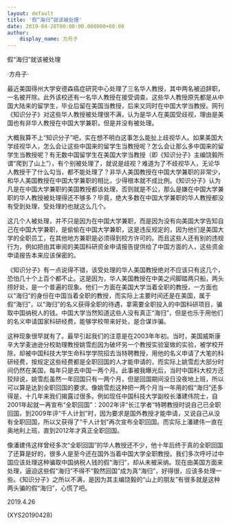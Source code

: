 ```yaml
---
layout: default
title: '假“海归”就该被处理'
date: 2019-04-28T00:00:00.000000+08:00
author:
    display_name: 方舟子
---
```


假“海归”就该被处理

·方舟子·

最近美国得州大学安德森癌症研究中心处理了三名华人教授，其中两名被迫辞职，一名被开除。此外该校还有一名华人教授在接受调查。这些华人教授原先都是从中国大陆来的留学生，毕业后留在美国当教授，后来又同时在中国大学当教授。网刊《知识分子》对这些华人教授被处理很不满，认为是华人在美国受歧视，理由是美国也有非华人教授在中国大学兼职，但是并没有被处理。

大概我算不上“知识分子”吧，实在想不明白这事怎么能扯上歧视华人。如果美国大学歧视华人，怎么会让这些中国来的留学生当教授呢？怎么会让那么多中国来的留学生当教授呢？有无数中国留学生在美国大学当教授（即《知识分子》主编饶毅所谓“爬到了山上”），有个别被处理了，就说是歧视？难道为了不歧视华人，无论华人教授干了什么勾当，都不能处理了？非华人美国教授在中国大学兼职的非常少，和华人美国教授在中国大学兼职的相比，少得根本就不成比例。《知识分子》认为凡是在中国大学兼职的美国教授都该处理，否则就是不公，那么是嫌在中国大学兼职的华人教授被处理得还不够多？毕竟，绝大多数在中国大学兼职的华人教授都没有受到处理，受处理的也就这么几个。

这几个人被处理，并不只是因为在中国大学兼职，而是因为没有向美国大学告知自己在中国大学兼职，是偷偷在中国大学兼职，这是违反规定的，因为他们是美国大学的全职员工，在其他地方兼职是必须得到校方许可的。而且这些人还有别的违规行为，例如把由其审阅的美国科研资金申请报告提供给了中国方面的人，这些资金申请报告本来应该保密的。

《知识分子》有一点说得不错，该受处理的华人美国教授绝对不应该只有这几个，恐怕几十个上百个都不止。这是因为，华人美国教授在中美之间脚踏两只船，两头捞好处，是一个普遍的现象。他们一方面在美国大学当着全职的教授，一方面也以“海归”的身份在中国当着全职的教授，而实际上主要时间还是在美国，属于假“海归”，以“海归”的名义获得全职的待遇，拿需要全职投入的中国科研项目，骗取中国纳税人的钱。中国大学当然知道这些人没有真正“海归”，但是也乐于用他们的名义申请国家科研经费，能够学校带来好处，是合谋诈骗。

这种现象很早就有了。最早引起我们的注意是在2003年年初。当时，美国威斯康辛大学麦迪逊分校助理教授姚雪彪因为破坏另一个教授实验室做的实验，被学校开除，却被中国科技大学生命科学学院招去当特聘教授，用他的名义申请了大笔的科研经费，按规定这些经费都是全职回国的人才能申请的，而实际上姚雪彪大部分时间仍然在美国，每年只是去中国一两个月。此事被我曝光后，当时中国科大校方还狡辩说，姚雪彪虽然一年回国只有一两个月，但是回国期间没日没夜地上班，所以可以算是达到全职回国的要求。像姚雪彪这种把一两个月当一年用的假“海归”还多得是，十几年来我们揭露过很多。例如现任中国科技大学副校长潘建伟院士，自2001年起就一再宣布“全职回国”：2002年评“长江学者”特聘教授时说自己已全职回国，到2009年评“千人计划”时，因为要求是国外教授才能申请，又说自己从没有全职回国，所以又获得了“千人计划”再次宣布全职回国。而实际上潘建伟一直在奥地利上班，直到2012年才真正全职回国。

像潘建伟这样曾经多次“全职回国”的华人教授还不少，他十年后终于真的全职回国了还算是好的，很多人是至今还在国外当着中国大学全职教授。我们多次呼吁过中国应该处理这种骗取中国纳税人钱的假“海归”，却从未被采纳。现在由美国方面来处理，逼迫这些假“海归”不得不“毅然回国”成为真“海归”，好得很，应该多处理一些。《知识分子》之所以不满，是因为其主编饶毅的“山上的朋友”有很多就是这种两头骗的假“海归”，心慌了吧。

2019.4.26

(XYS20190428)

